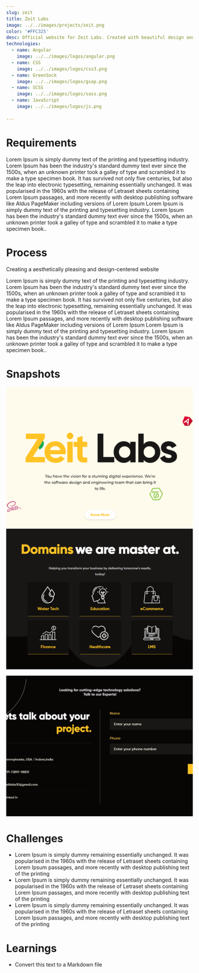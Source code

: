 ```yaml
---
slug: zeit
title: Zeit Labs
image: ../../images/projects/zeit.png
color: '#FFC325'
desc: Official website for Zeit Labs. Created with beautiful design and eye-catching animations using GSAP and ScrollMagic. Optimized for performance.
technologies:
  - name: Angular
    image: ../../images/logos/angular.png
  - name: CSS
    image: ../../images/logos/css3.png
  - name: GreenSock
    image: ../../images/logos/gsap.png
  - name: SCSS
    image: ../../images/logos/sass.png
  - name: JavaScript
    image: ../../images/logos/js.png

---
```

# Requirements

Lorem Ipsum is simply dummy text of the printing and typesetting industry. Lorem Ipsum has been the industry's standard dummy text ever since the 1500s, when an unknown printer took a galley of type and scrambled it to make a type specimen book. It has survived not only five centuries, but also the leap into electronic typesetting, remaining essentially unchanged. It was popularised in the 1960s with the release of Letraset sheets containing Lorem Ipsum passages, and more recently with desktop publishing software like Aldus PageMaker including versions of Lorem Ipsum Lorem Ipsum is simply dummy text of the printing and typesetting industry. Lorem Ipsum has been the industry's standard dummy text ever since the 1500s, when an unknown printer took a galley of type and scrambled it to make a type specimen book..

# Process

Creating a aesthetically pleasing and design-centered website

Lorem Ipsum is simply dummy text of the printing and typesetting industry. Lorem Ipsum has been the industry's standard dummy text ever since the 1500s, when an unknown printer took a galley of type and scrambled it to make a type specimen book. It has survived not only five centuries, but also the leap into electronic typesetting, remaining essentially unchanged. It was popularised in the 1960s with the release of Letraset sheets containing Lorem Ipsum passages, and more recently with desktop publishing software like Aldus PageMaker including versions of Lorem Ipsum Lorem Ipsum is simply dummy text of the printing and typesetting industry. Lorem Ipsum has been the industry's standard dummy text ever since the 1500s, when an unknown printer took a galley of type and scrambled it to make a type specimen book..

# Snapshots

![Image 1](/src/images/projects/zeit/hero-section.png) ![Image 2](/src/images/projects/zeit/features.png)

![Image 3](/src/images/projects/zeit/contact-section.png)


# Challenges

- Lorem Ipsum is simply dummy remaining essentially unchanged. It was popularised in the 1960s with the release of Letraset sheets containing Lorem Ipsum passages, and more recently with desktop publishing text of the printing
- Lorem Ipsum is simply dummy remaining essentially unchanged. It was popularised in the 1960s with the release of Letraset sheets containing Lorem Ipsum passages, and more recently with desktop publishing text of the printing
- Lorem Ipsum is simply dummy remaining essentially unchanged. It was popularised in the 1960s with the release of Letraset sheets containing Lorem Ipsum passages, and more recently with desktop publishing text of the printing

# Learnings

- Convert this text to a Markdown file